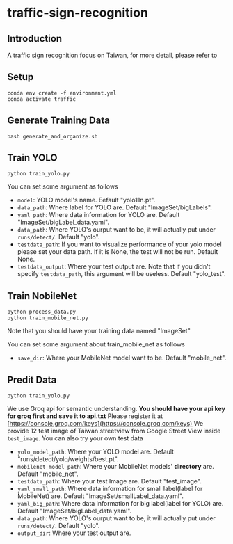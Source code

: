 # traffic-sign-recognition

## Introduction

A traffic sign recognition focus on Taiwan, for more detail, please refer to

## Setup

```
conda env create -f environment.yml
conda activate traffic
```

## Generate Training Data

```
bash generate_and_organize.sh
```

## Train YOLO

```
python train_yolo.py
```

You can set some argument as follows

- `model`: YOLO model's name. Eefault "yolo11n.pt".
- `data_path`: Where label for YOLO are. Default "ImageSet/bigLabels".
- `yaml_path`: Where data information for YOLO are. Default "ImageSet/bigLabel_data.yaml".
- `data_path`: Where YOLO's ourput want to be, it will actually put under `runs/detect/`. Default "yolo".
- `testdata_path`: If you want to visualize performance of your yolo model please set your data path. If it is None, the test will not be run. Default None.
- `testdata_output`: Where your test output are. Note that if you didn't specify `testdata_path`, this argument will be useless. Default "yolo_test".

## Train NobileNet

```
python process_data.py
python train_mobile_net.py
```
Note that you should have your training data named "ImageSet" 

You can set some argument about train_mobile_net as follows

- `save_dir`: Where your MobileNet model want to be. Default "mobile_net".

## Predit Data

```
python train_yolo.py
```

We use Groq api for semantic understanding. **You should have your api key for groq first and save it to api.txt** Please register it at [https://console.groq.com/keys](https://console.groq.com/keys)
We provide 12 test image of Taiwan streetview from Google Street View inside `test_image`. You can also try your own test data

- `yolo_model_path`: Where your YOLO model are. Default "runs/detect/yolo/weights/best.pt".
- `mobilenet_model_path`: Where your MobileNet models' **directory** are. Default "mobile_net".
- `testdata_path`: Where your test Image are. Default "test_image".
- `yaml_small_path`: Where data information for small label(label for MobileNet) are. Default "ImageSet/smallLabel_data.yaml".
- `yaml_big_path`: Where data information for big label(label for YOLO) are. Default "ImageSet/bigLabel_data.yaml".
- `data_path`: Where YOLO's ourput want to be, it will actually put under `runs/detect/`. Default "yolo".
- `output_dir`: Where your test output are.
